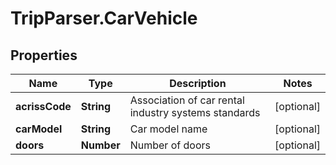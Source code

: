 # TripParser.CarVehicle

## Properties

Name | Type | Description | Notes
------------ | ------------- | ------------- | -------------
**acrissCode** | **String** | Association of car rental industry systems standards | [optional] 
**carModel** | **String** | Car model name | [optional] 
**doors** | **Number** | Number of doors | [optional] 


